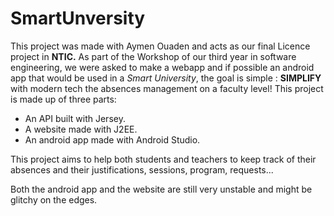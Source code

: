 # SmartUnversity
This project was made with Aymen Ouaden and acts as our final Licence project in **NTIC.**
As part of the Workshop of our third year in software engineering, we were asked to make a webapp and if possible an android app that would be used in a *Smart University*, the goal is simple : **SIMPLIFY** with modern tech the absences management on a faculty level!
This project is made up of three parts:

- An API built with Jersey.
- A website made with J2EE.
- An android app made with Android Studio.

This project aims to help both students and teachers to keep track of their absences and their justifications, sessions, program, requests...

Both the android app and the website are still very unstable and might be glitchy on the edges.

